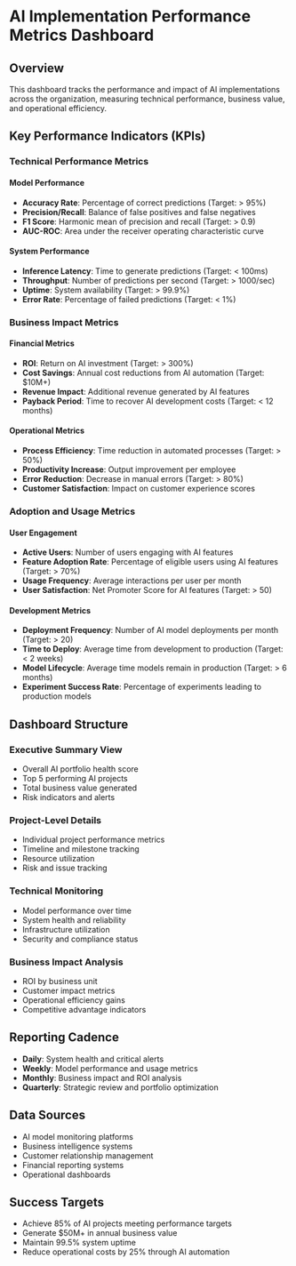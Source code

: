 # AI Implementation Performance Metrics Dashboard

## Overview
This dashboard tracks the performance and impact of AI implementations across the organization, measuring technical performance, business value, and operational efficiency.

## Key Performance Indicators (KPIs)

### Technical Performance Metrics

#### Model Performance
- **Accuracy Rate**: Percentage of correct predictions (Target: > 95%)
- **Precision/Recall**: Balance of false positives and false negatives
- **F1 Score**: Harmonic mean of precision and recall (Target: > 0.9)
- **AUC-ROC**: Area under the receiver operating characteristic curve

#### System Performance
- **Inference Latency**: Time to generate predictions (Target: < 100ms)
- **Throughput**: Number of predictions per second (Target: > 1000/sec)
- **Uptime**: System availability (Target: > 99.9%)
- **Error Rate**: Percentage of failed predictions (Target: < 1%)

### Business Impact Metrics

#### Financial Metrics
- **ROI**: Return on AI investment (Target: > 300%)
- **Cost Savings**: Annual cost reductions from AI automation (Target: $10M+)
- **Revenue Impact**: Additional revenue generated by AI features
- **Payback Period**: Time to recover AI development costs (Target: < 12 months)

#### Operational Metrics
- **Process Efficiency**: Time reduction in automated processes (Target: > 50%)
- **Productivity Increase**: Output improvement per employee
- **Error Reduction**: Decrease in manual errors (Target: > 80%)
- **Customer Satisfaction**: Impact on customer experience scores

### Adoption and Usage Metrics

#### User Engagement
- **Active Users**: Number of users engaging with AI features
- **Feature Adoption Rate**: Percentage of eligible users using AI features (Target: > 70%)
- **Usage Frequency**: Average interactions per user per month
- **User Satisfaction**: Net Promoter Score for AI features (Target: > 50)

#### Development Metrics
- **Deployment Frequency**: Number of AI model deployments per month (Target: > 20)
- **Time to Deploy**: Average time from development to production (Target: < 2 weeks)
- **Model Lifecycle**: Average time models remain in production (Target: > 6 months)
- **Experiment Success Rate**: Percentage of experiments leading to production models

## Dashboard Structure

### Executive Summary View
- Overall AI portfolio health score
- Top 5 performing AI projects
- Total business value generated
- Risk indicators and alerts

### Project-Level Details
- Individual project performance metrics
- Timeline and milestone tracking
- Resource utilization
- Risk and issue tracking

### Technical Monitoring
- Model performance over time
- System health and reliability
- Infrastructure utilization
- Security and compliance status

### Business Impact Analysis
- ROI by business unit
- Customer impact metrics
- Operational efficiency gains
- Competitive advantage indicators

## Reporting Cadence
- **Daily**: System health and critical alerts
- **Weekly**: Model performance and usage metrics
- **Monthly**: Business impact and ROI analysis
- **Quarterly**: Strategic review and portfolio optimization

## Data Sources
- AI model monitoring platforms
- Business intelligence systems
- Customer relationship management
- Financial reporting systems
- Operational dashboards

## Success Targets
- Achieve 85% of AI projects meeting performance targets
- Generate $50M+ in annual business value
- Maintain 99.5% system uptime
- Reduce operational costs by 25% through AI automation
